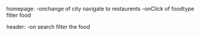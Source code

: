homepage:
-onchange of city navigate to restaurents
-onClick of foodtype filter food

header:
-on search filter the food
